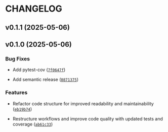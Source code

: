 # CHANGELOG


## v0.1.1 (2025-05-06)


## v0.1.0 (2025-05-06)

### Bug Fixes

- Add pytest-cov
  ([`7f0647f`](https://github.com/arkitektio/koherent/commit/7f0647f7ae716db553df5ff0b04a7a190d323390))

- Add semantic release
  ([`0871375`](https://github.com/arkitektio/koherent/commit/0871375e1bc775a8eddb6634dccdbd2886462b76))

### Features

- Refactor code structure for improved readability and maintainability
  ([`eb19b74`](https://github.com/arkitektio/koherent/commit/eb19b742c52dda9cbe507435dcafc49c6b699309))

- Restructure workflows and improve code quality with updated tests and coverage
  ([`ab61c33`](https://github.com/arkitektio/koherent/commit/ab61c3375ede4ea52345cac6a17367cc4f3d2093))
